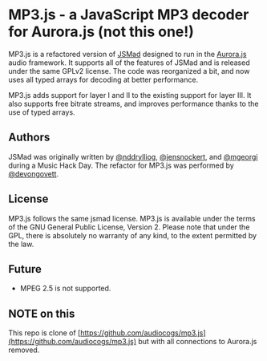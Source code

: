 MP3.js - a JavaScript MP3 decoder for Aurora.js (not this one!)
================================================

MP3.js is a refactored version of [JSMad](https://github.com/ofmlabs/jsmad) designed to run in the 
[Aurora.js](https://github.com/audiocogs/aurora.js) audio framework.  It supports all of the
features of JSMad and is released under the same GPLv2 license.  The code was reorganized a bit, and now
uses all typed arrays for decoding at better performance.

MP3.js adds support for layer I and II to the existing support for layer III. It also supports free bitrate streams, 
and improves performance thanks to the use of typed arrays.

## Authors

JSMad was originally written by [@nddrylliog](https://twitter.com/nddrylliog), 
[@jensnockert](https://twitter.com/jensnockert), and [@mgeorgi](https://twitter.com/mgeorgi) during a Music Hack Day. The 
refactor for MP3.js was performed by [@devongovett](https://twitter.com/devongovett).

## License

MP3.js follows the same jsmad license. MP3.js is available under the terms of the GNU General Public License, 
Version 2. Please note that under the GPL, there is absolutely no warranty of any kind, to the extent permitted by the law.

## Future

- MPEG 2.5 is not supported.

## NOTE on this

This repo is clone of [https://github.com/audiocogs/mp3.js](https://github.com/audiocogs/mp3.js) but with all connections to Aurora.js removed.